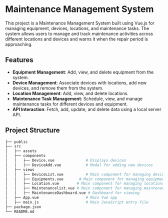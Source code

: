 # Maintenance Management System

This project is a Maintenance Management System built using Vue.js for managing equipment, devices, locations, and maintenance tasks. The system allows users to manage and track maintenance activities across different locations and devices and warns it when the repair period is approaching.

## Features

- **Equipment Management**: Add, view, and delete equipment from the system.
- **Device Management**: Associate devices with locations, add new devices, and remove them from the system.
- **Location Management**: Add, view, and delete locations.
- **Maintenance Task Management**: Schedule, view, and manage maintenance tasks for different devices and equipment.
- **API Interaction**: Fetch, add, update, and delete data using a local server API.

## Project Structure

```bash
├── public
├── src
│   ├── assets
│   ├── components
│   │   ├── Device.vue              # Displays devices
│   │   ├── DeviceAdd.vue           # Modal for adding new devices
│   ├── views
│   │   ├── DeviceList.vue          # Main component for managing devices
│   │   ├── Equipments.vue       # Main component for managing equipment
│   │   ├── Location.vue        # Main component for managing locations
│   │   ├── Maintenancelist.vue # Main component for managing maintenance tasks
│   │   ├── MaintenanceDashboard.vue # Dashboard for viewing
│   ├── App.vue                     # Main Vue app
│   ├── main.js                     # Main JavaScript entry file
├── package.json
└── README.md
